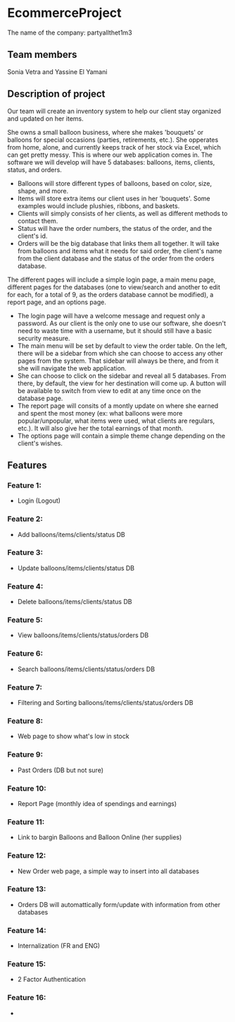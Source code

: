 # EcommerceProject
The name of the company: partyallthet1m3

## Team members
Sonia Vetra and Yassine El Yamani

## Description of project
Our team will create an inventory system to help our client stay organized and updated on her items.

She owns a small balloon business, where she makes 'bouquets' or balloons for special occasions (parties, retirements, etc.). She opperates from home, alone, and currently keeps track of her stock via Excel, which can get pretty messy. This is where our web application comes in.
The software we will develop will have 5 databases: balloons, items, clients, status, and orders.
  - Balloons will store different types of balloons, based on color, size, shape, and more.
  - Items will store extra items our client uses in her 'bouquets'. Some examples would include plushies, ribbons, and       baskets.
  - Clients will simply consists of her clients, as well as different methods to contact them.
  - Status will have the order numbers, the status of the order, and the client's id.
  - Orders will be the big database that links them all together. It will take from balloons and items what it needs for     said order, the client's name from the client database and the status of the order from the orders database.

The different pages will include a simple login page, a main menu page, different pages for the databases (one to view/search and another to edit for each, for a total of 9, as the orders database cannot be modified), a report page, and an options page.
  - The login page will have a welcome message and request only a password. As our client is the only one to use our         software, she doesn't need to waste time with a username, but it should still have a basic security measure.
  - The main menu will be set by default to view the order table. On the left, there will be a sidebar from which she can     choose to access any other pages from the system. That sidebar will always be there, and from it she will navigate the     web application.
  - She can choose to click on the sidebar and reveal all 5 databases. From there, by default, the view for her destination   will come up. A button will be available to switch from view to edit at any time once on the database page.
  - The report page will consits of a montly update on where she earned and spent the most money (ex: what balloons were     more popular/unpopular, what items were used, what clients are regulars, etc.). It will also give her the total earnings   of that month.
  - The options page will contain a simple theme change depending on the client's wishes.

## Features
### Feature 1:
- Login (Logout)
### Feature 2:
- Add balloons/items/clients/status DB
### Feature 3:
- Update balloons/items/clients/status DB
### Feature 4:
- Delete balloons/items/clients/status DB
### Feature 5:
- View balloons/items/clients/status/orders DB
### Feature 6:
- Search balloons/items/clients/status/orders DB
### Feature 7:
- Filtering and Sorting balloons/items/clients/status/orders DB
### Feature 8:
- Web page to show what's low in stock
### Feature 9:
- Past Orders (DB but not sure)
### Feature 10:
- Report Page (monthly idea of spendings and earnings)
### Feature 11:
- Link to bargin Balloons and Balloon Online (her supplies)
### Feature 12:
- New Order web page, a simple way to insert into all databases
### Feature 13:
- Orders DB will automattically form/update with information from other databases
### Feature 14:
- Internalization (FR and ENG)
### Feature 15:
- 2 Factor Authentication
### Feature 16:
- 
